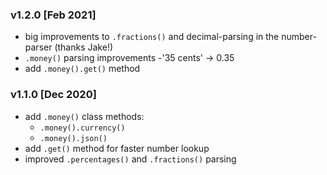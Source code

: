 ### v1.2.0 [Feb 2021]
- big improvements to `.fractions()` and decimal-parsing in the number-parser (thanks Jake!)
- `.money()` parsing improvements -'35 cents' -> 0.35
- add `.money().get()` method

### v1.1.0 [Dec 2020]
- add `.money()` class methods:
  - `.money().currency()`
  - `.money().json()`
- add `.get()` method for faster number lookup
- improved `.percentages()` and `.fractions()` parsing